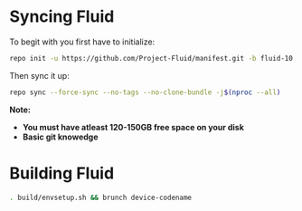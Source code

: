 # Syncing Fluid

To begit with you first have to initialize:

```bash
repo init -u https://github.com/Project-Fluid/manifest.git -b fluid-10
```

Then sync it up:

```bash
repo sync --force-sync --no-tags --no-clone-bundle -j$(nproc --all)
```

<b>Note: 
- You must have atleast 120-150GB free space on your disk 
- Basic git knowedge</b>

Building Fluid
==================

```bash
. build/envsetup.sh && brunch device-codename
```
